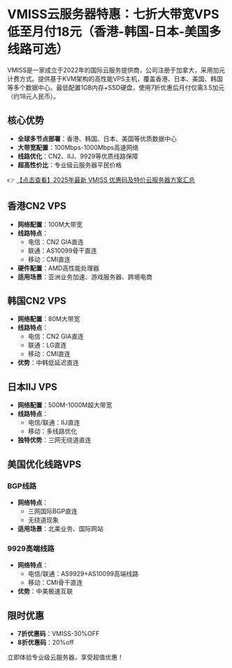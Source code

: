 # VMISS云服务器特惠：七折大带宽VPS低至月付18元（香港-韩国-日本-美国多线路可选）

VMISS是一家成立于2022年的国际云服务提供商，公司注册于加拿大，采用加元计费方式。提供基于KVM架构的高性能VPS主机，覆盖香港、日本、美国、韩国等多个数据中心。最低配置1GB内存+SSD硬盘，使用7折优惠后月付仅需3.5加元（约18元人民币）。

## 核心优势
- **全球多节点部署**：香港、韩国、日本、美国等优质数据中心
- **大带宽配置**：100Mbps-1000Mbps高速网络
- **线路优化**：CN2、IIJ、9929等优质线路保障
- **超高性价比**：专业级云服务器平民价格

👉 [【点击查看】2025年最新 VMISS 优惠码及特价云服务器方案汇总](https://bit.ly/Vmiss)

## 香港CN2 VPS
- **网络配置**：100M大带宽
- **线路特点**：
  - 电信：CN2 GIA直连
  - 联通：AS10099骨干直连
  - 移动：CMI直连
- **硬件配置**：AMD高性能处理器
- **适用场景**：亚洲业务加速、游戏服务器、跨境电商

## 韩国CN2 VPS
- **网络配置**：80M大带宽
- **线路特点**：
  - 电信：CN2 GIA直连
  - 联通：LG直连
  - 移动：CMI直连
- **优势**：中韩低延迟直连

## 日本IIJ VPS
- **网络配置**：500M-1000M超大带宽
- **线路特点**：
  - 电信/联通：IIJ直连
  - 移动：多线路优化
- **独特优势**：三网无绕道直连

## 美国优化线路VPS
### BGP线路
- **网络特点**：
  - 三网国际BGP直连
  - 无绕道现象
- **适用场景**：北美业务、国际网站

### 9929高端线路
- **网络特点**：
  - 电信/联通：AS9929+AS10099高端线路
  - 移动：CMI骨干直连
- **优势**：中美极速互联

## 限时优惠
- **7折优惠码**：VMISS-30%OFF
- **8折优惠码**：20%off

立即体验专业级云服务器，享受超值优惠！